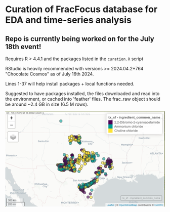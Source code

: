# Curation of FracFocus database for EDA and time-series analysis

## Repo is currently being worked on for the July 18th event!

Requires R \> 4.4.1 and the packages listed in the `curation.R` script

RStudio is heavily recommended with versions \>= 2024.04.2+764 "Chocolate Cosmos" as of July 16th 2024.

Lines 1-37 will help install packages + local functions needed.

Suggested to have packages installed, the files downloaded and read into the environment, or cached into 'feather' files. The frac_raw object should be around \~2.4 GB in size (6.5 M rows).

![](images/clipboard-1326477141.png)
